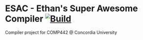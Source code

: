 # ESAC - Ethan's Super Awesome Compiler [![Build](https://github.com/obonobo/compiler/actions/workflows/test.yml/badge.svg)](https://github.com/obonobo/compiler/actions/workflows/test.yml)

Compiler project for COMP442 @ Concordia University
